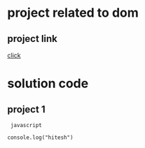 # project related to dom 

## project link 
[click](http://stackblitz.com/edit/dom-project-chaiaurcode?file=index.html)

# solution code

## project 1

```
 javascript 

console.log("hitesh")

```